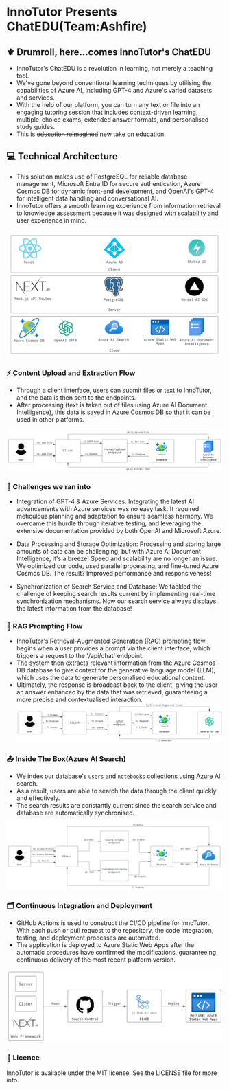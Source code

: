 # InnoTutor Presents ChatEDU(Team:Ashfire)

## :fleur_de_lis: Drumroll, here...comes InnoTutor's ChatEDU

- InnoTutor's ChatEDU is a revolution in learning, not merely a teaching tool.
- We've gone beyond conventional learning techniques by utilising the capabilities of Azure AI, including GPT-4 and Azure's varied datasets and services.
- With the help of our platform, you can turn any text or file into an engaging tutoring session that includes context-driven learning, multiple-choice exams, extended answer formats, and personalised study guides.
- This is ~~education reimagined~~ new take on education.

## :computer: Technical Architecture

- This solution makes use of PostgreSQL for reliable database management, Microsoft Entra ID for secure authentication, Azure Cosmos DB for dynamic front-end development, and OpenAI's GPT-4 for intelligent data handling and conversational AI.
- InnoTutor offers a smooth learning experience from information retrieval to knowledge assessment because it was designed with scalability and user experience in mind.

![Overall.png](https://github.com/akashpanda122/innotutor/blob/main/public/architecture/overall.png)

### :zap: Content Upload and Extraction Flow

- Through a client interface, users can submit files or text to InnoTutor, and the data is then sent to the endpoints. 
- After processing (text is taken out of files using Azure AI Document Intelligence), this data is saved in Azure Cosmos DB so that it can be used in other platforms.

![Uploading.png](https://github.com/akashpanda122/innotutor/blob/main/public/architecture/uploading.png)

### :scroll: Challenges we ran into

- Integration of GPT-4 & Azure Services: Integrating the latest AI advancements with Azure services was no easy task. It required meticulous 
 planning and adaptation to ensure seamless harmony. We overcame this hurdle through iterative testing, and leveraging the extensive 
 documentation provided by both OpenAI and Microsoft Azure.

- Data Processing and Storage Optimization: Processing and storing large amounts of data can be challenging, but with Azure AI Document 
 Intelligence, it's a breeze! Speed and scalability are no longer an issue. We optimized our code, used parallel processing, and fine-tuned 
 Azure Cosmos DB. The result? Improved performance and responsiveness!

- Synchronization of Search Service and Database: We tackled the challenge of keeping search results current by implementing real-time 
  synchronization mechanisms. Now our search service always displays the latest information from the database!

### :file_folder: RAG Prompting Flow

- InnoTutor's Retrieval-Augmented Generation (RAG) prompting flow begins when a user provides a prompt via the client interface, which triggers a request to the '/api/chat' endpoint. 
- The system then extracts relevant information from the Azure Cosmos DB database to give context for the generative language model (LLM), which uses the data to generate personalised educational content.
- Ultimately, the response is broadcast back to the client, giving the user an answer enhanced by the data that was retrieved, guaranteeing a more precise and contextualised interaction.
![Prompting.png](https://github.com/akashpanda122/innotutor/blob/main/public/architecture/prompting.png)


### :outbox_tray: Inside The Box(Azure AI Search)

- We index our database's `users` and `notebooks` collections using Azure AI search.
- As a result, users are able to search the data through the client quickly and effectively.
- The search results are constantly current since the search service and database are automatically synchronised.

![Search.png](https://github.com/akashpanda122/innotutor/blob/main/public/architecture/search.png)

### :card_index_dividers: Continuous Integration and Deployment

- GitHub Actions is used to construct the CI/CD pipeline for InnoTutor. With each push or pull request to the repository, the code integration, testing, and deployment processes are automated.
- The application is deployed to Azure Static Web Apps after the automatic procedures have confirmed the modifications, guaranteeing continuous delivery of the most recent platform version.

![Continuous Integration and Deployment Workflow with Next.js, GitHub, and Azure.png](https://github.com/akashpanda122/innotutor/blob/main/public/architecture/deployment.png)

### :scroll: Licence
InnoTutor is available under the MIT license. See the LICENSE file for more info.
